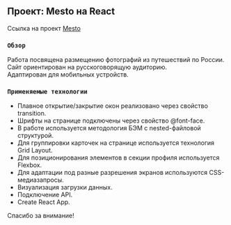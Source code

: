 ## Проект: Mesto на React

Ссылка на проект [Mesto](https://bambambarabam.github.io/mesto-react)

### `Обзор`

Работа посвящена размещению фотографий из путешествий по России. Сайт ориентирован на русскоговорящую аудиторию. <br />
Адаптирован для мобильных устройств.<br />

### `Применяемые технологии`

* Плавное открытие/закрытие окон реализовано через свойство transition.
* Шрифты на странице подключены через свойство @font-face.
* В работе используется методология БЭМ с nested-файловой структурой.
* Для группировки карточек на странице используется технология Grid Layout.
* Для позиционирования элементов в секции профиля используется Flexbox.
* Для адаптации под разные разрешения экранов используются CSS-медиазапросы.
* Визуализация загрузки данных.
* Подключение API.
* Create React App.

Cпасибо за внимание!